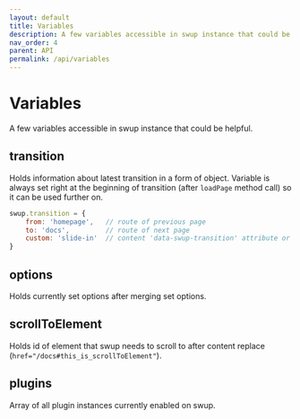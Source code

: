 ```yaml
---
layout: default
title: Variables
description: A few variables accessible in swup instance that could be helpful
nav_order: 4
parent: API
permalink: /api/variables
---
```


# Variables
A few variables accessible in swup instance that could be helpful.

## transition
Holds information about latest transition in a form of object. 
Variable is always set right at the beginning of transition (after `loadPage` method call) so it can be used further on. 

```javascript
swup.transition = {
    from: 'homepage',   // route of previous page
    to: 'docs',         // route of next page
    custom: 'slide-in'  // content 'data-swup-transition' attribute or content of customTransition property passed to loadPage method
}
```

## options
Holds currently set options after merging set options.

## scrollToElement
Holds id of element that swup needs to scroll to after content replace (`href="/docs#this_is_scrollToElement"`).

## plugins
Array of all plugin instances currently enabled on swup. 
